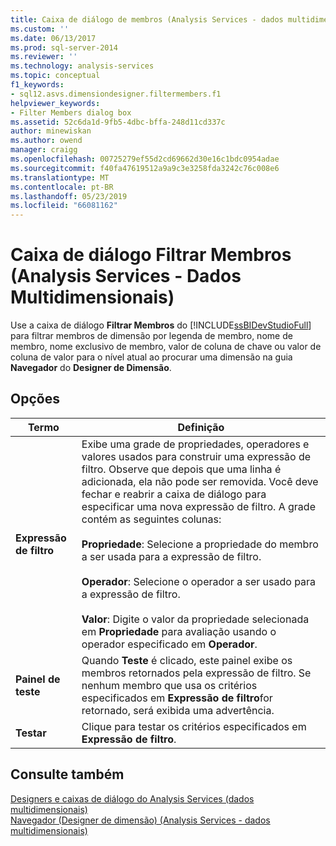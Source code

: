```yaml
---
title: Caixa de diálogo de membros (Analysis Services - dados multidimensionais) filtro | Microsoft Docs
ms.custom: ''
ms.date: 06/13/2017
ms.prod: sql-server-2014
ms.reviewer: ''
ms.technology: analysis-services
ms.topic: conceptual
f1_keywords:
- sql12.asvs.dimensiondesigner.filtermembers.f1
helpviewer_keywords:
- Filter Members dialog box
ms.assetid: 52c6da1d-9fb5-4dbc-bffa-248d11cd337c
author: minewiskan
ms.author: owend
manager: craigg
ms.openlocfilehash: 00725279ef55d2cd69662d30e16c1bdc0954adae
ms.sourcegitcommit: f40fa47619512a9a9c3e3258fda3242c76c008e6
ms.translationtype: MT
ms.contentlocale: pt-BR
ms.lasthandoff: 05/23/2019
ms.locfileid: "66081162"
---
```

# <a name="filter-members-dialog-box-analysis-services---multidimensional-data"></a>Caixa de diálogo Filtrar Membros (Analysis Services - Dados Multidimensionais)
  Use a caixa de diálogo **Filtrar Membros** do [!INCLUDE[ssBIDevStudioFull](../includes/ssbidevstudiofull-md.md)] para filtrar membros de dimensão por legenda de membro, nome de membro, nome exclusivo de membro, valor de coluna de chave ou valor de coluna de valor para o nível atual ao procurar uma dimensão na guia **Navegador** do **Designer de Dimensão**.  
  
## <a name="options"></a>Opções  
  
|Termo|Definição|  
|----------|----------------|  
|**Expressão de filtro**|Exibe uma grade de propriedades, operadores e valores usados para construir uma expressão de filtro. Observe que depois que uma linha é adicionada, ela não pode ser removida. Você deve fechar e reabrir a caixa de diálogo para especificar uma nova expressão de filtro. A grade contém as seguintes colunas:<br /><br /> **Propriedade**: Selecione a propriedade do membro a ser usada para a expressão de filtro.<br /><br /> **Operador**: Selecione o operador a ser usado para a expressão de filtro.<br /><br /> **Valor**: Digite o valor da propriedade selecionada em **Propriedade** para avaliação usando o operador especificado em **Operador**.|  
|**Painel de teste**|Quando **Teste** é clicado, este painel exibe os membros retornados pela expressão de filtro. Se nenhum membro que usa os critérios especificados em **Expressão de filtro**for retornado, será exibida uma advertência.|  
|**Testar**|Clique para testar os critérios especificados em **Expressão de filtro**.|  
  
## <a name="see-also"></a>Consulte também  
 [Designers e caixas de diálogo do Analysis Services &#40;dados multidimensionais&#41;](analysis-services-designers-and-dialog-boxes-multidimensional-data.md)   
 [Navegador &#40;Designer de dimensão&#41; &#40;Analysis Services - dados multidimensionais&#41;](browser-dimension-designer-analysis-services-multidimensional-data.md)  
  
  
